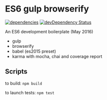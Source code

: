 # ES6 gulp browserify

[![dependencies](https://david-dm.org/jedirandy/es6-boilerplate.svg)](https://david-dm.org/jedirandy/es6-boilerplate)
[![devDependency Status](https://david-dm.org/jedirandy/es6-boilerplate/dev-status.svg)](https://david-dm.org/jedirandy/es6-boilerplate#info=devDependencies)

An ES6 development boilerplate (May 2016)
- gulp
- browserify
- babel (es2015 preset)
- karma with mocha, chai and coverage report

## Scripts

to build: `npm build`

to launch tests: `npm test`
